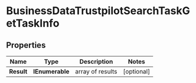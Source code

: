 # BusinessDataTrustpilotSearchTaskGetTaskInfo


## Properties

| Name | Type | Description | Notes |
|------------ | ------------- | ------------- | -------------|
**Result** | **IEnumerable<BusinessDataTrustpilotSearchTaskGetResultInfo>** | array of results |[optional]|